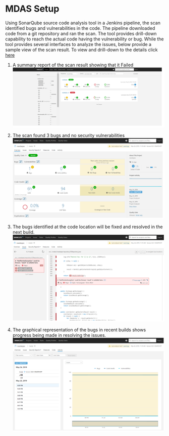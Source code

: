 # MDAS Setup
Using SonarQube source code analysis tool in a Jenkins pipeline, the scan identified bugs and vulnerabilities in the code. The pipeline downloaded code from a git repository and ran the scan. The tool provides drill-down capability to reach the actual code having the vulnerability or bug. While the tool provides several interfaces to analyze the issues, below provide a sample view of the scan result.  To view and drill-down to the details click [here](http://www.bing.com)

1. A summary report of the scan result showing that it Failed
![scan result](summary-result.png)

2. The scan found 3 bugs and no security vulnerabilities
![bug list](bug-list.png)

3. The bugs identified at the code location will be fixed and resolved in the next build. 
![bug list](code.png)

4. The graphical representation of the bugs in recent builds shows progress being made in resolving the issues. 
![bug list](measure.png) 
